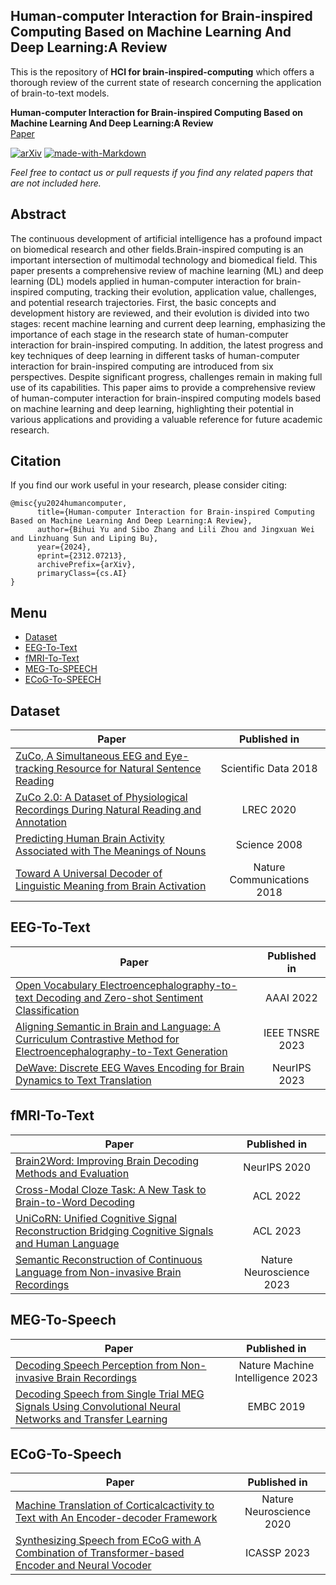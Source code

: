 ## Human-computer Interaction for Brain-inspired Computing Based on Machine Learning And Deep Learning:A Review
This is the repository of **HCI for brain-inspired-computing** which offers a thorough review of the current state of research concerning the application of brain-to-text models.

**Human-computer Interaction for Brain-inspired Computing Based on Machine Learning And Deep Learning:A Review**  
[Paper](http://arxiv.org/abs/2312.07213)
 
[![arXiv](https://img.shields.io/badge/arXiv-2312.07213-b31b1b.svg)](http://arxiv.org/abs/2312.07213) 
[![made-with-Markdown](https://img.shields.io/badge/Made%20with-Markdown-1f425f.svg)](http://commonmark.org)


*Feel free to contact us or pull requests if you find any related papers that are not included here.*


## Abstract
The continuous development of artificial intelligence has a profound impact on biomedical research and other fields.Brain-inspired computing is an important intersection of multimodal technology and biomedical field. This paper presents a comprehensive review of machine learning (ML) and deep learning (DL) models applied in human-computer interaction for brain-inspired computing, tracking their evolution, application value, challenges, and potential research trajectories. First, the basic concepts and development history are reviewed, and their evolution is divided into two stages: recent machine learning and current deep learning, emphasizing the importance of each stage in the research state of human-computer interaction for brain-inspired computing. In addition, the latest progress and key techniques of deep learning in different tasks of human-computer interaction for brain-inspired computing are introduced from six perspectives. Despite significant progress, challenges remain in making full use of its capabilities. This paper aims to provide a comprehensive review of human-computer interaction for brain-inspired computing models based on machine learning and deep learning, highlighting their potential in various applications and providing a valuable reference for future academic research. 

## Citation
If you find our work useful in your research, please consider citing:
```
@misc{yu2024humancomputer,
      title={Human-computer Interaction for Brain-inspired Computing Based on Machine Learning And Deep Learning:A Review}, 
      author={Bihui Yu and Sibo Zhang and Lili Zhou and Jingxuan Wei and Linzhuang Sun and Liping Bu},
      year={2024},
      eprint={2312.07213},
      archivePrefix={arXiv},
      primaryClass={cs.AI}
}
```


## Menu
- [Dataset](#dataset)
- [EEG-To-Text](#eeg-to-text)
- [fMRI-To-Text](#fmri-to-text)
- [MEG-To-SPEECH](#meg-to-speech)
- [ECoG-To-SPEECH](#ecog-to-speech)
<!-- - [CogniVal](#cognival) -->


## Dataset
|Paper|Published in|
|---|:---:|
|[ZuCo, A Simultaneous EEG and Eye-tracking Resource for Natural Sentence Reading](http://arxiv.org/abs/1405.4053v2)|Scientific Data 2018|
|[ZuCo 2.0: A Dataset of Physiological Recordings During Natural Reading and Annotation](https://aclanthology.org/2020.lrec-1.18)|LREC 2020|
|[Predicting Human Brain Activity Associated with The Meanings of Nouns](https://www.science.org/doi/10.1126/science.1152876)|Science 2008|
|[Toward A Universal Decoder of Linguistic Meaning from Brain Activation](https://www.nature.com/articles/s41467-018-03068-4)|Nature Communications 2018|

## EEG-To-Text
|Paper|Published in|
|---|:---:|
|[Open Vocabulary Electroencephalography-to-text Decoding and Zero-shot Sentiment Classification](https://ojs.aaai.org/index.php/AAAI/article/view/20472)|AAAI 2022|
|[Aligning Semantic in Brain and Language: A Curriculum Contrastive Method for Electroencephalography-to-Text Generation](https://ieeexplore.ieee.org/document/10248031)|IEEE TNSRE 2023|
|[DeWave: Discrete EEG Waves Encoding for Brain Dynamics to Text Translation](https://arxiv.org/abs/2309.14030)|NeurIPS 2023|

## fMRI-To-Text
|Paper|Published in|
|---|:---:|
|[Brain2Word: Improving Brain Decoding Methods and Evaluation](https://nips.cc/virtual/2020/20629)|NeurIPS 2020|
|[Cross-Modal Cloze Task: A New Task to Brain-to-Word Decoding](https://aclanthology.org/2022.findings-acl.54)|ACL 2022|
|[UniCoRN: Unified Cognitive Signal Reconstruction Bridging Cognitive Signals and Human Language](https://aclanthology.org/2023.acl-long.741/)|ACL 2023|
|[Semantic Reconstruction of Continuous Language from Non-invasive Brain Recordings](https://www.biorxiv.org/content/10.1101/2022.09.29.509744v1)|Nature Neuroscience 2023|

## MEG-To-Speech
|Paper|Published in|
|---|:---:|
|[Decoding Speech Perception from Non-invasive Brain Recordings](https://www.nature.com/articles/s42256-023-00714-5)|Nature Machine Intelligence 2023|
|[Decoding Speech from Single Trial MEG Signals Using Convolutional Neural Networks and Transfer Learning](https://ieeexplore.ieee.org/document/8857874)|EMBC 2019|

## ECoG-To-Speech
|Paper|Published in|
|---|:---:|
|[Machine Translation of Corticalcactivity to Text with An Encoder-decoder Framework](https://www.biorxiv.org/content/10.1101/708206v1)|Nature Neuroscience 2020|
|[Synthesizing Speech from ECoG with A Combination of Transformer-based Encoder and Neural Vocoder](https://ieeexplore.ieee.org/abstract/document/10097004)|ICASSP 2023|

<!-- ## CogniVal
|Paper|Published in|
|---|:---:|
|[CogniVal: A Framework for Cognitive Word Embedding Evaluation](https://www.biorxiv.org/content/10.1101/708206v1)|Nature Neuroscience 2020| -->

